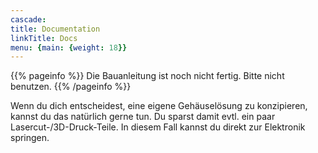 ```yaml
---
cascade:
title: Documentation
linkTitle: Docs
menu: {main: {weight: 18}}
---
```


{{% pageinfo %}}
Die Bauanleitung ist noch nicht fertig. Bitte nicht benutzen. 
{{% /pageinfo %}}

Wenn du dich entscheidest, eine eigene Gehäuselösung zu konzipieren, kannst du das natürlich gerne tun. Du sparst damit evtl. ein paar Lasercut-/3D-Druck-Teile. In diesem Fall kannst du direkt zur Elektronik springen.